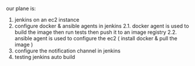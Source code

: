 our plane is:
1. jenkins on an ec2 instance
2. configure docker & ansible agents in jenkins
    2.1. docker agent is used to build the image then run tests then push it to an image registry
    2.2. ansible agent is used to configure the ec2 ( install docker & pull the image )
3. configure the notification channel in jenkins
4. testing jenkins auto build
